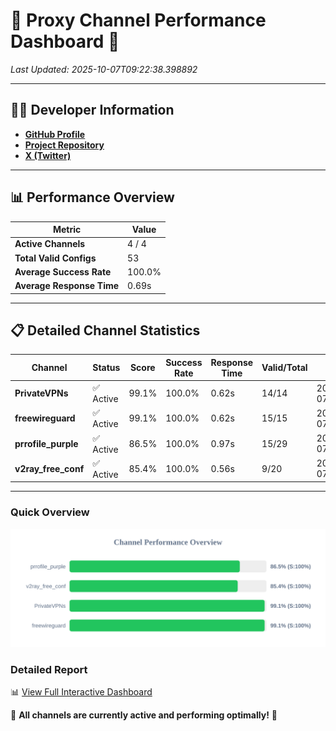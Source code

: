 # 🌟 Proxy Channel Performance Dashboard 🌟

_Last Updated: 2025-10-07T09:22:38.398892_

---

## 👩‍💻 Developer Information

- **[GitHub Profile](https://github.com/4n0nymou3)**  
- **[Project Repository](https://github.com/4n0nymou3/multi-proxy-config-fetcher)**  
- **[X (Twitter)](https://x.com/4n0nymou3)**  

---

## 📊 Performance Overview

| Metric                | Value       |
|-----------------------|-------------|
| **Active Channels**   | 4 / 4       |
| **Total Valid Configs** | 53          |
| **Average Success Rate** | 100.0%      |
| **Average Response Time** | 0.69s       |

---

## 📋 Detailed Channel Statistics

| Channel          | Status     | Score  | Success Rate | Response Time | Valid/Total | Last Success               |
|------------------|------------|--------|--------------|---------------|-------------|----------------------------|
| **PrivateVPNs**  | ✅ Active  | 99.1%  | 100.0% | 0.62s         | 14/14       | 2025-10-07T09:22:37.751361 |
| **freewireguard**  | ✅ Active  | 99.1%  | 100.0% | 0.62s         | 15/15       | 2025-10-07T09:22:38.397143 |
| **prrofile_purple**  | ✅ Active  | 86.5%  | 100.0% | 0.97s         | 15/29       | 2025-10-07T09:22:36.471874 |
| **v2ray_free_conf**  | ✅ Active  | 85.4%  | 100.0% | 0.56s         | 9/20       | 2025-10-07T09:22:37.086667 |

---

### Quick Overview
<div align="center">
  <a href="https://raw.githubusercontent.com/nullluser/NullRepo/refs/heads/main/assets/channel_stats_chart.svg">
    <img src="https://raw.githubusercontent.com/nullluser/NullRepo/refs/heads/main/assets/channel_stats_chart.svg" alt="Source Performance Statistics" width="800">
  </a>
</div>

### Detailed Report
📊 [View Full Interactive Dashboard](https://htmlpreview.github.io/?https://github.com/nullluser/NullRepo/blob/main/assets/performance_report.html)

🎉 **All channels are currently active and performing optimally!** 🎉
